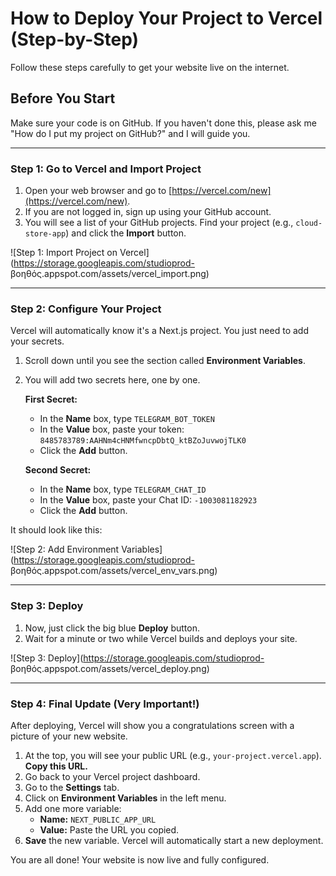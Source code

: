 # How to Deploy Your Project to Vercel (Step-by-Step)

Follow these steps carefully to get your website live on the internet.

## Before You Start

Make sure your code is on GitHub. If you haven't done this, please ask me "How do I put my project on GitHub?" and I will guide you.

---

### Step 1: Go to Vercel and Import Project

1.  Open your web browser and go to [https://vercel.com/new](https://vercel.com/new).
2.  If you are not logged in, sign up using your GitHub account.
3.  You will see a list of your GitHub projects. Find your project (e.g., `cloud-store-app`) and click the **Import** button.

![Step 1: Import Project on Vercel](https://storage.googleapis.com/studioprod- βοηθός.appspot.com/assets/vercel_import.png)

---

### Step 2: Configure Your Project

Vercel will automatically know it's a Next.js project. You just need to add your secrets.

1.  Scroll down until you see the section called **Environment Variables**.
2.  You will add two secrets here, one by one.

    **First Secret:**
    *   In the **Name** box, type `TELEGRAM_BOT_TOKEN`
    *   In the **Value** box, paste your token: `8485783789:AAHNm4cHNMfwncpDbtQ_ktBZoJuvwojTLK0`
    *   Click the **Add** button.

    **Second Secret:**
    *   In the **Name** box, type `TELEGRAM_CHAT_ID`
    *   In the **Value** box, paste your Chat ID: `-1003081182923`
    *   Click the **Add** button.

It should look like this:

![Step 2: Add Environment Variables](https://storage.googleapis.com/studioprod- βοηθός.appspot.com/assets/vercel_env_vars.png)

---

### Step 3: Deploy

1.  Now, just click the big blue **Deploy** button.
2.  Wait for a minute or two while Vercel builds and deploys your site.

![Step 3: Deploy](https://storage.googleapis.com/studioprod- βοηθός.appspot.com/assets/vercel_deploy.png)

---

### Step 4: Final Update (Very Important!)

After deploying, Vercel will show you a congratulations screen with a picture of your new website.

1.  At the top, you will see your public URL (e.g., `your-project.vercel.app`). **Copy this URL.**
2.  Go back to your Vercel project dashboard.
3.  Go to the **Settings** tab.
4.  Click on **Environment Variables** in the left menu.
5.  Add one more variable:
    *   **Name:** `NEXT_PUBLIC_APP_URL`
    *   **Value:** Paste the URL you copied.
6.  **Save** the new variable. Vercel will automatically start a new deployment.

You are all done! Your website is now live and fully configured.

